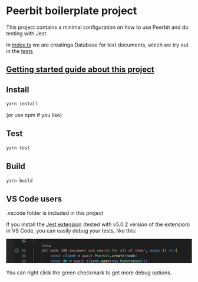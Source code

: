 # Peerbit boilerplate project
This project contains a minimal configuration on how to use Peerbit and do testing with Jest

In [index.ts](./src/index.ts) we are creatinga  Database for text documents, which we try out in the [tests](./src/index.test.ts)

## [Getting started guide about this project](./getting-started.md)

## Install
```sh
yarn install
```
(or use npm if you like)

## Test 
```sh
yarn test
```

## Build
```sh 
yarn build
```

## VS Code users
.vscode folder is included in this project

If you install the [Jest extension](https://marketplace.visualstudio.com/items?itemName=Orta.vscode-jest) (tested with v5.0.2 version of the extension) in VS Code, you can easily debug your tests, like this:

<p align="center">
    <img src="./debug.png"  alt="Debug vscode">
</p>

You can right click the green checkmark to get more debug options.



